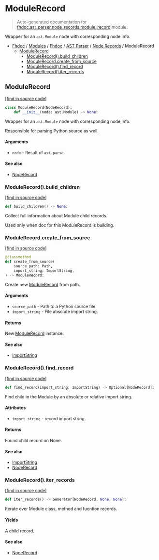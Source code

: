 # ModuleRecord

> Auto-generated documentation for [fhdoc.ast_parser.node_records.module_record](../../../../fhdoc/ast_parser/node_records/module_record.py) module.

Wrapper for an `ast.Module` node with corresponding node info.

- [Fhdoc](../../../README.md#fhdoc-index) / [Modules](../../../MODULES.md#modules) / [Fhdoc](../../index.md#fhdoc) / [AST Parser](../index.md#ast-parser) / [Node Records](index.md#node-records) / ModuleRecord
    - [ModuleRecord](#modulerecord)
        - [ModuleRecord().build_children](#modulerecordbuild_children)
        - [ModuleRecord.create_from_source](#modulerecordcreate_from_source)
        - [ModuleRecord().find_record](#modulerecordfind_record)
        - [ModuleRecord().iter_records](#modulerecorditer_records)

## ModuleRecord

[[find in source code]](../../../../fhdoc/ast_parser/node_records/module_record.py#L19)

```python
class ModuleRecord(NodeRecord):
    def __init__(node: ast.Module) -> None:
```

Wrapper for an `ast.Module` node with corresponding node info.

Responsible for parsing Python source as well.

#### Arguments

- `node` - Result of `ast.parse`.

#### See also

- [NodeRecord](node_record.md#noderecord)

### ModuleRecord().build_children

[[find in source code]](../../../../fhdoc/ast_parser/node_records/module_record.py#L152)

```python
def build_children() -> None:
```

Collect full information about Module child records.

Used only when doc for this ModuleRecord is building.

### ModuleRecord.create_from_source

[[find in source code]](../../../../fhdoc/ast_parser/node_records/module_record.py#L44)

```python
@classmethod
def create_from_source(
    source_path: Path,
    import_string: ImportString,
) -> ModuleRecord:
```

Create new [ModuleRecord](#modulerecord) from path.

#### Arguments

- `source_path` - Path to a Python source file.
- `import_string` - File absolute import string.

#### Returns

New [ModuleRecord](#modulerecord) instance.

#### See also

- [ImportString](../../utils/import_string.md#importstring)

### ModuleRecord().find_record

[[find in source code]](../../../../fhdoc/ast_parser/node_records/module_record.py#L67)

```python
def find_record(import_string: ImportString) -> Optional[NodeRecord]:
```

Find child in the Module by an absolute or relative import string.

#### Attributes

- `import_string` - record import string.

#### Returns

Found child record on None.

#### See also

- [ImportString](../../utils/import_string.md#importstring)
- [NodeRecord](node_record.md#noderecord)

### ModuleRecord().iter_records

[[find in source code]](../../../../fhdoc/ast_parser/node_records/module_record.py#L87)

```python
def iter_records() -> Generator[NodeRecord, None, None]:
```

Iterate over Module class, method and fucntion records.

#### Yields

A child record.

#### See also

- [NodeRecord](node_record.md#noderecord)
